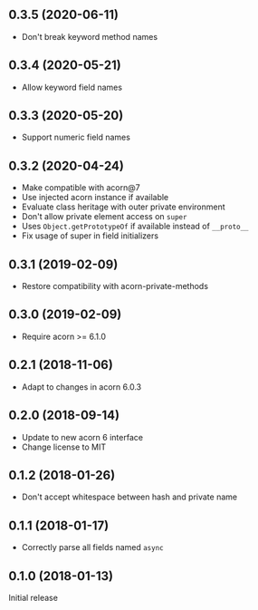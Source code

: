 ## 0.3.5 (2020-06-11)

* Don't break keyword method names

## 0.3.4 (2020-05-21)

* Allow keyword field names

## 0.3.3 (2020-05-20)

* Support numeric field names

## 0.3.2 (2020-04-24)

* Make compatible with acorn@7
* Use injected acorn instance if available
* Evaluate class heritage with outer private environment
* Don't allow private element access on `super`
* Uses `Object.getPrototypeOf` if available instead of `__proto__`
* Fix usage of super in field initializers

## 0.3.1 (2019-02-09)

* Restore compatibility with acorn-private-methods

## 0.3.0 (2019-02-09)

* Require acorn >= 6.1.0

## 0.2.1 (2018-11-06)

* Adapt to changes in acorn 6.0.3

## 0.2.0 (2018-09-14)

* Update to new acorn 6 interface
* Change license to MIT

## 0.1.2 (2018-01-26)

* Don't accept whitespace between hash and private name

## 0.1.1 (2018-01-17)

* Correctly parse all fields named `async`

## 0.1.0 (2018-01-13)

Initial release
